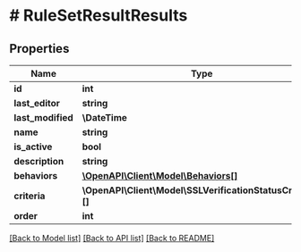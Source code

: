 # # RuleSetResultResults

## Properties

Name | Type | Description | Notes
------------ | ------------- | ------------- | -------------
**id** | **int** |  | [optional]
**last_editor** | **string** |  | [optional]
**last_modified** | **\DateTime** |  | [optional]
**name** | **string** |  | [optional]
**is_active** | **bool** |  | [optional]
**description** | **string** |  | [optional]
**behaviors** | [**\OpenAPI\Client\Model\Behaviors[]**](Behaviors.md) |  | [optional]
**criteria** | **\OpenAPI\Client\Model\SSLVerificationStatusCriteria[][]** |  | [optional]
**order** | **int** |  | [optional]

[[Back to Model list]](../../README.md#models) [[Back to API list]](../../README.md#endpoints) [[Back to README]](../../README.md)
